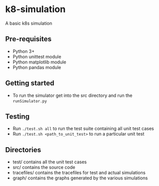 # k8-simulation
A basic k8s simulation

## Pre-requisites
- Python 3+
- Python unittest module
- Python matplotlib module
- Python pandas module

## Getting started
- To run the simulator get into the src directory and run the `runSimulator.py`

## Testing
- Run `./test.sh all` to run the test suite containing all unit test cases
- Run `./test.sh <path_to_unit_test>` to run a particular unit test

## Directories
- test/ contains all the unit test cases
- src/ contains the source code
- tracefiles/ contains the tracefiles for test and actual simulations
- graph/ contains the graphs generated by the various simulations
